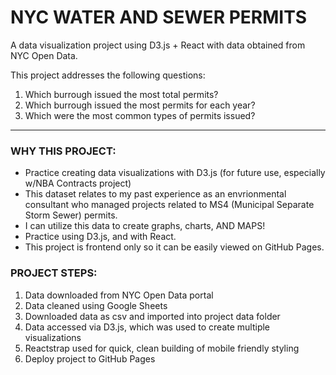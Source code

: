 # NYC WATER AND SEWER PERMITS 

A data visualization project using D3.js + React with data obtained from NYC Open Data.

This project addresses the following questions:
1. Which burrough issued the most total permits?
2. Which burrough issued the most permits for each year?
3. Which were the most common types of permits issued?

------------------------------

### WHY THIS PROJECT:
- Practice creating data visualizations with D3.js (for future use, especially w/NBA Contracts project)
- This dataset relates to my past experience as an envrionmental consultant who managed projects related to MS4 (Municipal Separate Storm Sewer) permits.
- I can utilize this data to create graphs, charts, AND MAPS! 
- Practice using D3.js, and with React.
- This project is frontend only so it can be easily viewed on GitHub Pages.


### PROJECT STEPS:
1. Data downloaded from NYC Open Data portal
2. Data cleaned using Google Sheets
3. Downloaded data as csv and imported into project data folder
4. Data accessed via D3.js, which was used to create multiple visualizations
5. Reactstrap used for quick, clean building of mobile friendly styling
6. Deploy project to GitHub Pages